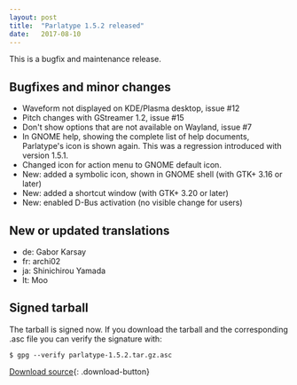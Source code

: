 ```yaml
---
layout: post
title:  "Parlatype 1.5.2 released"
date:   2017-08-10
---
```


This is a bugfix and maintenance release.

## Bugfixes and minor changes
* Waveform not displayed on KDE/Plasma desktop, issue #12 
* Pitch changes with GStreamer 1.2, issue #15 
* Don't show options that are not available on Wayland, issue #7 
* In GNOME help, showing the complete list of help documents, Parlatype's icon is shown again. This was a regression introduced with version 1.5.1.
* Changed icon for action menu to GNOME default icon.
* New: added a symbolic icon, shown in GNOME shell (with GTK+ 3.16 or later)
* New: added a shortcut window (with GTK+ 3.20 or later)
* New: enabled D-Bus activation (no visible change for users)

## New or updated translations
* de: Gabor Karsay
* fr: archi02
* ja: Shinichirou Yamada
* lt: Moo

## Signed tarball
The tarball is signed now. If you download the tarball and the corresponding .asc file you can verify the signature with:
```
$ gpg --verify parlatype-1.5.2.tar.gz.asc
```

[Download source](https://github.com/gkarsay/parlatype/releases/tag/v1.5.2){: .download-button}
